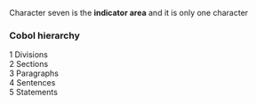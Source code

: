 Character seven is the **indicator area** and it is only one character
### Cobol hierarchy  
  1 Divisions  
  2 Sections  
  3 Paragraphs  
  4 Sentences  
  5 Statements  
  
